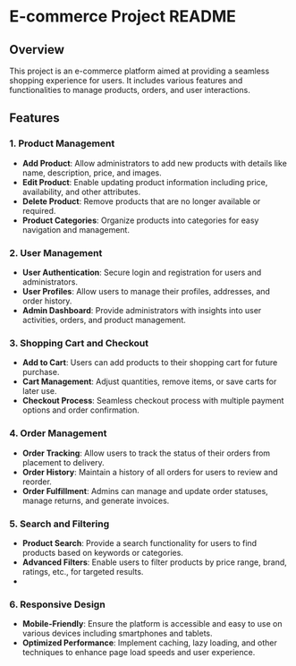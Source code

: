 # E-commerce Project README

## Overview
This project is an e-commerce platform aimed at providing a seamless shopping experience for users. It includes various features and functionalities to manage products, orders, and user interactions.

## Features

### 1. Product Management
- **Add Product**: Allow administrators to add new products with details like name, description, price, and images.
- **Edit Product**: Enable updating product information including price, availability, and other attributes.
- **Delete Product**: Remove products that are no longer available or required.
- **Product Categories**: Organize products into categories for easy navigation and management.

### 2. User Management
- **User Authentication**: Secure login and registration for users and administrators.
- **User Profiles**: Allow users to manage their profiles, addresses, and order history.
- **Admin Dashboard**: Provide administrators with insights into user activities, orders, and product management.

### 3. Shopping Cart and Checkout
- **Add to Cart**: Users can add products to their shopping cart for future purchase.
- **Cart Management**: Adjust quantities, remove items, or save carts for later use.
- **Checkout Process**: Seamless checkout process with multiple payment options and order confirmation.

### 4. Order Management
- **Order Tracking**: Allow users to track the status of their orders from placement to delivery.
- **Order History**: Maintain a history of all orders for users to review and reorder.
- **Order Fulfillment**: Admins can manage and update order statuses, manage returns, and generate invoices.

### 5. Search and Filtering
- **Product Search**: Provide a search functionality for users to find products based on keywords or categories.
- **Advanced Filters**: Enable users to filter products by price range, brand, ratings, etc., for targeted results.
- 
### 6. Responsive Design
- **Mobile-Friendly**: Ensure the platform is accessible and easy to use on various devices including smartphones and tablets.
- **Optimized Performance**: Implement caching, lazy loading, and other techniques to enhance page load speeds and user experience.

